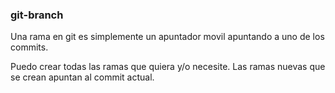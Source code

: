 ### git-branch
Una rama en git es simplemente un apuntador movil apuntando a uno de los commits.

Puedo crear todas las ramas que quiera y/o necesite.
Las ramas nuevas que se crean apuntan al commit actual.